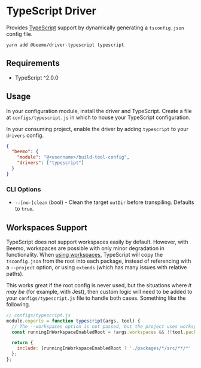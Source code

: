 # TypeScript Driver

Provides [TypeScript](https://github.com/microsoft/typescript) support by dynamically generating a
`tsconfig.json` config file.

```
yarn add @beemo/driver-typescript typescript
```

## Requirements

- TypeScript ^2.0.0

## Usage

In your configuration module, install the driver and TypeScript. Create a file at
`configs/typescript.js` in which to house your TypeScript configuration.

In your consuming project, enable the driver by adding `typescript` to your `drivers` config.

```json
{
  "beemo": {
    "module": "@<username>/build-tool-config",
    "drivers": ["typescript"]
  }
}
```

### CLI Options

- `--[no-]clean` (bool) - Clean the target `outDir` before transpiling. Defaults to `true`.

## Workspaces Support

TypeScript does not support workspaces easily by default. However, with Beemo, workspaces are
possible with only minor degradation in functionality. When [using workspaces](../workspaces.md),
TypeScript will copy the `tsconfig.json` from the root into each package, instead of referencing
with a `--project` option, or using `extends` (which has many issues with relative paths).

This works great if the root config is never used, but the situations where _it may be_ (for
example, with Jest), then custom logic will need to be added to your `configs/typescript.js` file to
handle both cases. Something like the following.

```js
// configs/typescript.js
module.exports = function typescript(args, tool) {
  // The --workspaces option is not passed, but the project uses workspaces.
  const runningInWorkspaceEnabledRoot = !args.workspaces && !!tool.package.workspaces;

  return {
    include: [runningInWorkspaceEnabledRoot ? './packages/*/src/**/*' : './src/**/*'],
  };
};
```

